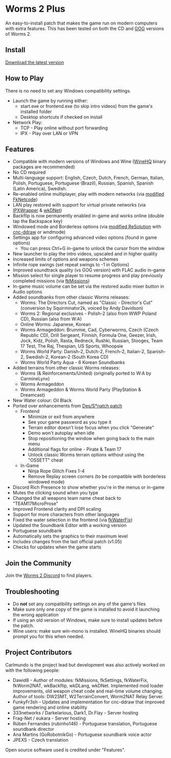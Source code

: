 # Worms 2 Plus
An easy-to-install patch that makes the game run on modern computers with extra features.
This has been tested on both the CD and [GOG](https://www.gog.com/game/worms_2) versions of Worms 2.

## Install
[Download the latest version](https://github.com/Carlmundo/W2-Plus/releases/latest)

## How to Play
There is no need to set any Windows compatibility settings.
- Launch the game by running either:
	- start.exe or frontend.exe (to skip intro videos) from the game's installed folder
	- Desktop shortcuts if checked on install
- Network Play:
	- TCP - Play online without port forwarding
	- IPX - Play over LAN or VPN

## Features
- Compatible with modern versions of Windows and Wine ([WineHQ](https://gitlab.winehq.org/wine/wine/-/wikis/Download#wine-binary-packages) binary packages are recommended)
- No CD required
- Multi-language support: English, Czech, Dutch, French, German, Italian, Polish, Portuguese, Portuguese (Brazil), Russian, Spanish, Spanish (Latin America), Swedish.
- Re-enabled online multiplayer, play with modern networks (via [modified](https://github.com/Carlmundo/fkNetcode) [FkNetcode](https://worms2d.info/FkNetcode))
- LAN play restored with support for virtual private networks (via [IPXWrapper](https://github.com/solemnwarning/ipxwrapper) & [wkDNet](https://github.com/Dawid8plc/wkDNet))
- Backflip is now permanently enabled in-game and works online (double tap the Backspace key)
- Windowed mode and Borderless options (via [modified ReSolution](https://github.com/Carlmundo/wkReSolution) with [cnc-ddraw](https://github.com/FunkyFr3sh/cnc-ddraw) or wndmode) 
- Settings app for configuring advanced video options (found in game options)
	- You can press Ctrl+G in-game to unlock the cursor from the window
- New launcher to play the intro videos, upscaled and in higher quality
- Increased limits of options and weapons schemes
- Infinite rope swings (set repeat swings to -1 in Options)
- Improved soundtrack quality (vs GOG version) with FLAC audio in-game
- Mission select for single player to resume progress and play previously completed missions (via [fkMissions](https://github.com/Dawid8plc/fkMissions))
- In-game music volume can be set via the restored audio mixer button in Audio options
- Added soundbanks from other classic Worms releases:
	- Worms: The Directors Cut, named as "Classic - Director's Cut" (conversion by Squirminator2k, voiced by Andy Davidson)
	- Worms 2: Regional exclusives - Polish-2 (also from WWP Poland CD), Russian (also from W:A)
	- Online Worms: Japanese, Korean
	- Worms Armageddon: Brummie, Cad, Cyberworms, Czech (Czech Republic CD), Drill Sergeant, Finnish, Formula One, Geezer, Irish, Jock, Kidz, Polish, Rasta, Redneck, Rushki, Russian, Stooges, Team 17 Test, The Raj, Thespian, US Sports, Whoopsie
	- Worms World Party: Danish-2, Dutch-2, French-2, Italian-2, Spanish-2, Swedish-2, Korean-2 (South Korea CD)
	- Worms World Party Aqua - 6 Korean Soundbanks
- Added terrains from other classic Worms releases:
	- Worms (& Reinforcements/United) (originally ported to W:A by CarmineLynx)
	- Worms Armageddon
	- Worms Armageddon & Worms World Party (PlayStation & Dreamcast)
- New Water colour: Oil Black
- Ported over enhancements from [Des/S*natch patch](https://worms2d.info/Des_patch)
	- Frontend
		- Minimize or exit from anywhere
		- See your game password as you type it
		- Terrain editor doesn't lose focus when you click "Generate"
		- Demo won't autoplay when idle
		- Stop repositioning the window when going back to the main menu
		- Additional flags for online - Pirate & Team 17
		- Unlock classic Worms terrain options without using the "OSSETT" cheat
	- In-Game	
		- Ninja Rope Glitch Fixes 1-4
		- Remove Replay screen corners (to be compatible with borderless windowed mode)
- Discord Rich Presence to show whether you're in the menus or in-game
- Mutes the clicking sound when you type
- Changed the all weapons team name cheat back to "TEAM17MicroProse"
- Improved Frontend clarity and DPI scaling
- Support for more characters from other languages 
- Fixed the water selection in the frontend (via [fkWaterFix](https://github.com/Dawid8plc/fkWaterFix))
- Updated the Soundbank Editor with a working version
- Portuguese soundbank
- Automatically sets the graphics to their maximum level
- Includes changes from the last official patch (v1.05)
- Checks for updates when the game starts

## Join the Community
Join the [Worms 2 Discord](https://discord.gg/Tvs83972UD) to find players.

## Troubleshooting
 - Do **not** set any compatibility settings on any of the game's files
 - Make sure only one copy of the game is installed to avoid it launching the wrong application
 - If using an old version of Windows, make sure to install updates before the patch.
 - Wine users: make sure win-mono is installed. WineHQ binaries should prompt you for this when needed.

## Project Contributors
Carlmundo is the project lead but development was also actively worked on with the following people:
 - Dawid8 - Author of modules: fkMissions, fkSettings, fkWaterFix, fkWorm2NAT, wkBackflip, wkDLang, wkDNet. Implemented mod loader improvements, old weapon cheat code and real-time volume changing. Author of tools: DW2SMT, W2TerrainConvert, Worm2NAT Relay Server.
 - FunkyFr3sh - Updates and implementation for cnc-ddraw that improved game rendering and online stability
 - 333networks / Darkelarious, Dark1, Dr.Flay - Server hosting
 - Frag-Net / eukara - Server hosting
 - Rúben Fernandes (rubinho146) - Portuguese translation, Portuguese soundbank director
 - Ana Martins (GoRobotnikGo) - Portuguese soundbank voice actor
 - JPEXS - Czech translation

Open source software used is credited under "Features".
